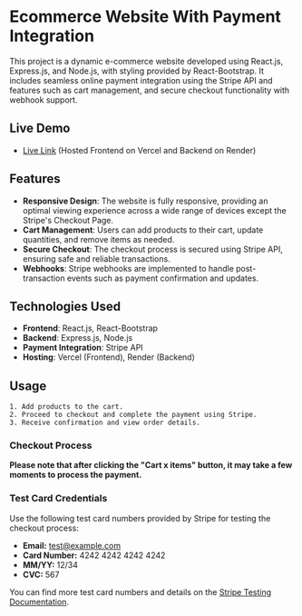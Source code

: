 # Ecommerce Website With Payment Integration

This project is a dynamic e-commerce website developed using React.js, Express.js, and Node.js, with styling provided by React-Bootstrap. It includes seamless online payment integration using the Stripe API and features such as cart management, and secure checkout functionality with webhook support.

## Live Demo

- [Live Link](https://stripe-demo-flame.vercel.app/) (Hosted Frontend on Vercel and Backend on Render)

## Features

- **Responsive Design**: The website is fully responsive, providing an optimal viewing experience across a wide range of devices except the Stripe's Checkout Page.
- **Cart Management**: Users can add products to their cart, update quantities, and remove items as needed.
- **Secure Checkout**: The checkout process is secured using Stripe API, ensuring safe and reliable transactions.
- **Webhooks**: Stripe webhooks are implemented to handle post-transaction events such as payment confirmation and updates.

## Technologies Used

- **Frontend**: React.js, React-Bootstrap
- **Backend**: Express.js, Node.js
- **Payment Integration**: Stripe API
- **Hosting**: Vercel (Frontend), Render (Backend)

## Usage

    1. Add products to the cart.
    2. Proceed to checkout and complete the payment using Stripe.
    3. Receive confirmation and view order details.

### Checkout Process

**Please note that after clicking the "Cart x items" button, it may take a few moments to process the payment.**

### Test Card Credentials

Use the following test card numbers provided by Stripe for testing the checkout process:

- **Email:** test@example.com
- **Card Number:** 4242 4242 4242 4242
- **MM/YY:** 12/34
- **CVC:** 567

You can find more test card numbers and details on the [Stripe Testing Documentation](https://stripe.com/docs/testing).

